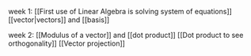 week 1:
[[First use of Linear Algebra is solving system of equations]]
[[vector|vectors]] and [[basis]]

week 2:
[[Modulus of a vector]] and [[dot product]]
[[Dot product to see orthogonality]]
[[Vector projection]]